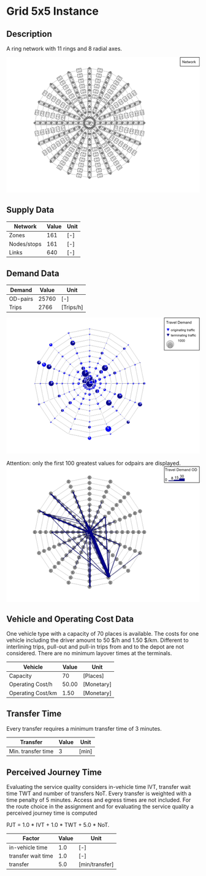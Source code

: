 # Grid 5x5 Instance

## Description
A ring network with 11 rings and 8 radial axes.

![ring_network](Input/Image/Network.jpg)

## Supply Data
| Network       | Value   | Unit |
| ---           | ---     |---   |
| Zones         |     161 | [-]  |    
| Nodes/stops   |     161 | [-]  |   
| Links         |     640 | [-]  |

## Demand Data
| Demand       | Value    | Unit       | 
| ---          | ---      |---         |
| OD-pairs     |    25760 | [-]        |
| Trips        |     2766 | [Trips/h]  |

![ring_demand](Input/Image/Demand.jpg)

Attention: only the first 100 greatest values for odpairs are displayed.
![ring_demand_od](Input/Image/Demand_OD.jpg)

## Vehicle and Operating Cost Data
One vehicle type with a capacity of 70 places is available. The costs for one vehicle including the driver amount to 50 $/h and 1.50 $/km. Different to interlining trips, pull-out and pull-in trips from and to the depot are not considered. There are no minimum layover times at the terminals.

| Vehicle           | Value  | Unit     | 
| ---               | ---    |---       |
| Capacity          |     70 |  [Places]|
| Operating Cost/h  |  50.00 |[Monetary]|
| Operating Cost/km |   1.50 |[Monetary]|

## Transfer Time
Every transfer requires a minimum transfer time of 3 minutes.

| Transfer           | Value  | Unit     | 
| ---                | ---    |---       |
| Min. transfer time |      3 |[min]     |

## Perceived Journey Time
Evaluating the service quality considers in-vehicle time IVT, transfer wait time TWT and number of transfers NoT. Every transfer is weighted with a time penalty of 5 minutes. Access and egress times are not included. For the route choice in the assignment and for evaluating the service quality a perceived journey time is computed

PJT = 1.0 * IVT + 1.0 * TWT + 5.0 * NoT. 

| Factor            | Value  | Unit         | 
| ---               | ---    |---           |
| in-vehicle time   |    1.0 |  [-]         |
| transfer wait time|    1.0 |  [-]         |
| transfer          |    5.0 |[min/transfer]|
